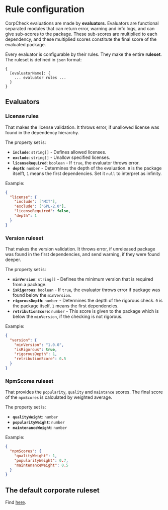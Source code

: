# Rule configuration

CorpCheck evaluations are made by **evaluators**. Evaluators are functional separated modules that can return error, warning and info logs, and can give sub-scores to the package. These sub-scores are multiplied to each dependency, and these multiplied scores constitute the final score of the evaluated package.

Every evaluator is configurable by their rules. They make the entire **ruleset**. The ruleset is defined in `json` format:

```
{
  [evaluatorName]: {
    ... evaluator rules ...
  }
}
```

## Evaluators

### License rules

That makes the license validation. It throws error, if unallowed license was found in the dependency hierarchy.

The property set is:

- **`include`**: `string[]` - Defines allowed licenses.
- **`exclude`**: `string[]` - Unallow specified licenses.
- **`licenseRequired`**: `boolean` - If `true`, the evaluator throws error.
- **`depth`**: `number` - Determines the depth of the evaluation. `0` is the package itselft, `1` means the first dependencies. Set it `null` to interpret as infinity.

Example:

```json
{
  "license": {
    "include": ["MIT"],
    "exclude": ["GPL-2.0"],
    "licenseRequired": false,
    "depth": 1
  }
}
```

### Version ruleset

That makes the version validation. It throws error, if unreleased package was found in the first dependencies, and send warning, if they were found deeper.

The property set is:

- **`minVersion`**: `string[]` - Defines the minimum version that is required from a package.
- **`isRigorous`**: `boolean` - If `true`, the evaluator throws error if package was found below the `minVersion`.
- **`rigorousDepth`**: `number` - Determines the depth of the rigorous check. `0` is the package itself, `1` means the first dependencies.
- **`retributionScore`**: `number` - This score is given to the package which is below the `minVersion`, if the checking is not rigorous.

Example:

```json
{
  "version": {
    "minVersion": "1.0.0",
    "isRigorous": true,
    "rigorousDepth": 1,
    "retributionScore": 0.5
  }
}
```

### NpmScores ruleset

That provides the `popularity`, `quality` and `maintance` scores. The final score of the `npmScores` is calculated by weighted average.

The property set is:

- **`qualityWeight`**: `number`
- **`popularityWeight`**: `number`
- **`maintenanceWeight`**: `number`

Example:

```json
{
  "npmScores": {
    "qualityWeight": 1,
    "popularityWeight": 0.7,
    "maintenanceWeight": 0.5
  }
}
```

## The default corporate ruleset

Find [here]().